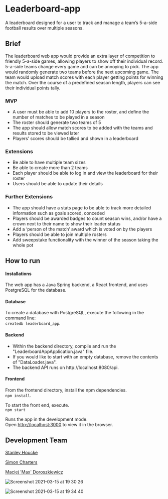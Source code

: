 # Leaderboard-app
A leaderboard designed for a user to track and manage a team’s 5-a-side football results over multiple seasons.

## Brief
The leaderboard web app would provide an extra layer of competition to friendly 5-a-side games, allowing players to show off their individual record.
5-a-side teams change every game and can be annoying to pick. The app would randomly generate two teams before the next upcoming game.
The team would upload match scores with each player getting points for winning the match. Over the course of a predefined season length, players can see their individual points tally.

### MVP

- A user must be able to add 10 players to the roster, and define the number of matches to be played in a season
- The roster should generate two teams of 5
- The app should allow match scores to be added with the teams and results stored to be viewed later
- Players’ scores should be tallied and shown in a leaderboard

### Extensions
- Be able to have multiple team sizes
- Be able to create more than 2 teams 
- Each player should be able to log in and view the leaderboard for their roster
- Users should be able to update their details

### Further Extensions
- The app should have a stats page to be able to track more detailed information such as goals scored, conceded
- Players should be awarded badges to count season wins, and/or have a crown next to their name to show their leader status
- Add a ‘person of the match’ award which is voted on by the players
- Players should be able to join multiple rosters
- Add sweepstake functionality with the winner of the season taking the whole pot

## How to run
#### Installations
The web app has a Java Spring backend, a React frontend, and uses PostgreSQL for the database.

#### Database
To create a database with PostgreSQL, execute the following in the command line:\
  `createdb leaderboard_app`. 
  
#### Backend
- Within the backend directory, compile and run the "LeaderboardAppApplication.java" file.  
- If you would like to start with an empty database, remove the contents of "DataLoader.java".  
- The backend API runs on http://localhost:8080/api. 

#### Frontend
From the frontend directory, install the npm dependencies.\
  `npm install`. 

To start the front end, execute.\
  `npm start`

Runs the app in the development mode.\
Open [http://localhost:3000](http://localhost:3000) to view it in the browser.

## Development Team
[Stanley Houcke](https://github.com/Stanhoucke)

[Simon Charters](https://github.com/Simon2591990)

[Maciej 'Max' Doroszkiewicz](https://github.com/portypy) 


![Screenshot 2021-03-15 at 19 30 26](https://user-images.githubusercontent.com/72009564/111350847-74e18180-867a-11eb-8852-c3bc5fd8c16b.png)


![Screenshot 2021-03-15 at 19 34 40](https://user-images.githubusercontent.com/72009564/111351051-ab1f0100-867a-11eb-826c-4ea0ee393cff.png)
